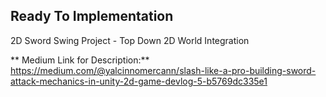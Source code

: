 ## Ready To Implementation

2D Sword Swing Project - Top Down 2D World Integration

** Medium Link for Description:** https://medium.com/@yalcinnomercann/slash-like-a-pro-building-sword-attack-mechanics-in-unity-2d-game-devlog-5-b5769dc335e1
